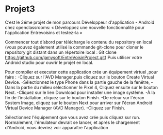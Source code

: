 # Projet3

C’est le 3éme projet de mon parcours Développeur d'application - Android chez openclassrooms: 
« Développez une nouvelle fonctionnalité pour l'application Entrevoisins et testez-la » 

Commencer tout d’abord par télécharge le contenu du repository en local (vous pouvez également utilisé la commande git-clone pour cloner 
le repository git distant dans un répertoire local : Git clone https://github.com/jamysoft/EntreVoisinProject.git)
Puis utiliser votre Android studio pour ouvrir le projet en local.

Pour compiler et executer cette application crée un équipement virtuel ,pour faire :
-Cliquez sur l'AVD Manager,puis cliquez sur le bouton Create Virtual Device. 
-Sélectionnez le type  Phone dans la partie gauche de la fenêtre,
-Dans la partie du milieu  sélectionner le Pixel 4, Cliquez ensuite sur le bouton Next.
-Cliquez sur le lien Download pour installer une image système.
-À la fin de l'installation, cliquez sur le bouton Finish.
-De retour sur l'écran System Image, cliquez sur le bouton Next pour arriver sur l'écran Android Virtual Device Manager (AVD Manager). 
-Cliquez sur Finish.

Sélectionnez l'équipement que vous avez crée puis cliquez sur run. 
Normalement, l'émulateur devrait se lancer, et après le chargement d'Android, vous devriez voir apparaître l'application
